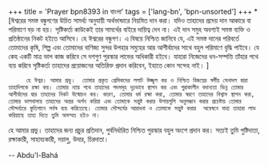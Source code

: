 +++
title = 'Prayer bpn8393 in বাংলা'
tags = ['lang-bn', 'bpn-unsorted']
+++
*[ঈশ্বরের সমস্ত বন্ধুগণের উচিত সামর্থ্য অনুযায়ী অর্থভান্ডারে নিয়মিত দান করা। যদিও তাহাদের প্রদেয় দান আকারে বা পরিমাণে বড় না হয়। সৃষ্টিকর্তা কাউকেই তার সামর্থের বাইরে দায়িত্ব দেন না। এই দান সমুহ অবশ্যই সমস্ত ব্যক্তি ও প্রতিষ্ঠানের নিকট হইতে আসিবে। হে ঈশ্বরের বন্ধুগণ। এ বিষয়ে নিশ্চিত জানিবে যে, এই সমস্ত দানের পরিবর্তে তোমাদের কৃষি, শিল্প এবং তোমাদের বাণিজ্য সুন্দর উপহার সমুহের আর আশীর্বাদের সাথে বহুল পরিমাণে বৃদ্ধি পাইবে। যে কেহ একটি মাত্র ভাল কাজ করিবে সে দশগুণ পুরস্কার লাভের অধিকারী হইবে। যাহারা নিজেদের ধন-সম্পত্তি তাঁহার পথে ব্যয় করিবে সৃষ্টিকর্তা তাহাদের প্রয়োজনের অতিরিক্ত প্রদান করিবেন, ইহাতে কোন সন্দেহ নাই।  ]

		 হে ঈশ্বর। আমার প্রভু।  তোমার প্রকৃত প্রেমিকদের ললাট উজ্জ্বল কর ও নিশ্চিত বিজয়ের স্বর্গীয় সেনাদল দ্বারা তাহাদিগকে রক্ষা কর। তোমার ন্যায় পথে তাহাদের পদসমূহ দৃঢ়ভাবে স্থাপন কর এবং পুরাকালীন বদান্যতা ভিন্ন তোমার আশীর্বাদের দ্বার তাহাদের নিকট উন্মোচন কর। কারণ, তোমার ধর্ম রক্ষা করা, তোমার স্বরণে তাহাদের বিশ্বাস স্থাপন করা, তোমার ভালবাসায় তাহাদের অন্তর অর্পন করিয়া এবং তোমাকে সন্তুষ্ট করার উপায়গুলি অনুসন্ধান করার প্রচেষ্টায় তোমার সৌন্দর্য্যরে স্তুতিগানে সর্বস্ব ব্যয় করিতেছে। তোমার সৌন্দর্যের আরাধনা ও তোমাকে সন্তুষ্ট করার  অন্বেষনে যাহা তাহারা লাভ করিয়াছে তাহা দিতে তুমি অসম্মত হইও না।
হে আমার প্রভু। তাহাদের জন্য প্রচুর  প্রতিদান, পুর্বনির্ধারিত নিশ্চিত পুরস্কার বহুল অংশে প্রদান কর।
সত্যই তুমি পুষ্টিদাতা, রক্ষাকারী, সাহায্যকারী, দয়ালু, উদার, চিরদাতা।

-- Abdu'l-Bahá
